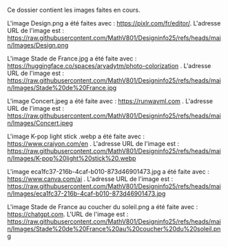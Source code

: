 Ce dossier contient les images faites en cours.

L'image Design.png a été faites avec : https://pixlr.com/fr/editor/. L'adresse URL de l'image est : 
https://raw.githubusercontent.com/MathV801/Designinfo25/refs/heads/main/Images/Design.png

L'image Stade de France.jpg a été faite avec : https://huggingface.co/spaces/aryadytm/photo-colorization . 
L'adresse URL de l'image est : 
https://raw.githubusercontent.com/MathV801/Designinfo25/refs/heads/main/Images/Stade%20de%20France.jpg

L'image Concert.jpeg a été faite avec : https://runwayml.com . L'adresse URL de l'image est :
https://raw.githubusercontent.com/MathV801/Designinfo25/refs/heads/main/Images/Concert.jpeg

L'image K-pop light stick .webp a été faite avec : https://www.craiyon.com/en . L'adresse URL de l'image est : 
https://raw.githubusercontent.com/MathV801/Designinfo25/refs/heads/main/Images/K-pop%20light%20stick%20.webp

L'image eca1fc37-216b-4caf-b010-873d46901473.jpg a été faite avec : https://www.canva.com/ai . L'adresse URL de l'image est : 
https://raw.githubusercontent.com/MathV801/Designinfo25/refs/heads/main/Images/eca1fc37-216b-4caf-b010-873d46901473.jpg

L'image Stade de France au coucher du soleil.png a été faite avec : https://chatgpt.com. L'URL de l'image est : 
https://raw.githubusercontent.com/MathV801/Designinfo25/refs/heads/main/Images/Stade%20de%20France%20au%20coucher%20du%20soleil.png

